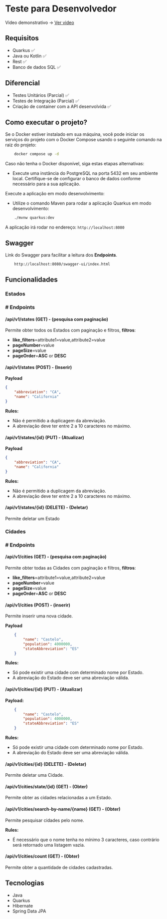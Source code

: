 # Teste para Desenvolvedor

Video demonstrativo -> <a href="https://youtu.be/EUVrEDW8vqA">Ver video</a>

## Requisitos

- Quarkus ✅
- Java ou Kotlin ✅
- Rest ✅
- Banco de dados SQL ✅

## Diferencial

- Testes Unitários (Parcial) ✅
- Testes de Integração (Parcial) ✅
- Criação de container com a API desenvolvida ✅


## Como executar o projeto?

Se o Docker estiver instalado em sua máquina, você pode iniciar os serviços do projeto com o Docker Compose usando o seguinte comando na raiz do projeto:

```bash
    docker compose up -d
```

Caso não tenha o Docker disponível, siga estas etapas alternativas:

- Execute uma instância do PostgreSQL na porta 5432 em seu ambiente local. Certifique-se de configurar o banco de dados conforme necessário para a sua aplicação.


Execute a aplicação em modo desenvolvimento:

- Utilize o comando Maven para rodar a aplicação Quarkus em modo desenvolvimento:

```bash
    ./mvnw quarkus:dev
```

A aplicação irá rodar no endereço: `http://localhost:8080`


## Swagger

Link do Swagger para facilitar a leitura dos **Endpoints**.

```bash
    http://localhost:8080/swagger-ui/index.html
```


## Funcionalidades

### Estados

### # Endpoints

#### /api/v1/states (GET) - (pesquisa com paginação)

Permite obter todos os Estados com paginação e filtros, 
**filtros**:

- **like_filters**=attribute1=value,attribute2=value
- **pageNumber**=value
- **pageSize**=value
- **pageOrder**=**ASC** or **DESC**

#### /api/v1/states (POST) - (Inserir)

**Payload**

```json
{
    "abbreviation": "CA",
    "name": "California"
}
```

**Rules:** 
- Não é permitido a duplicagem da abreviação.
- A abreviação deve ter entre 2 a 10 caracteres no máximo.

#### /api/v1/states/{id} (PUT) - (Atualizar)

**Payload**

```json
{
    "abbreviation": "CA",
    "name": "California"
}
```

**Rules:** 
- Não é permitido a duplicagem da abreviação.
- A abreviação deve ter entre 2 a 10 caracteres no máximo.


#### /api/v1/states/{id} (DELETE) - (Deletar)

Permite deletar um Estado

### Cidades

### # Endpoints

#### /api/v1/cities (GET) - (pesquisa com paginação)

Permite obter todas as Cidades com paginação e filtros, 
**filtros**:

- **like_filters**=attribute1=value,attribute2=value
- **pageNumber**=value
- **pageSize**=value
- **pageOrder**=**ASC** or **DESC**

#### /api/v1/cities (POST) - (inserir)

Permite inserir uma nova cidade.

**Payload**

```json
    {
        "name": "Castelo",
        "population": 4000000,
        "stateAbbreviation": "ES"
    }
```

**Rules:** 
- Só pode existir uma cidade com determinado nome por Estado.
- A abreviação do Estado deve ser uma abreviação válida.

#### /api/v1/cities/{id} (PUT) - (Atualizar)

**Payload:**

```json
    {
        "name": "Castelo",
        "population": 4000000,
        "stateAbbreviation": "ES"
    }
```

**Rules:** 
- Só pode existir uma cidade com determinado nome por Estado.
- A abreviação do Estado deve ser uma abreviação válida.

#### /api/v1/cities/{id} (DELETE) - (Deletar)

Permite deletar uma Cidade.

#### /api/v1/cities/state/{id} (GET) - (Obter)

Permite obter as cidades relacionadas a um Estado.

#### /api/v1/cities/search-by-name/{name} (GET) - (Obter)

Permite pesquisar cidades pelo nome.

**Rules:** 
- É necessário que o nome tenha no mínimo 3 caracteres, caso contrário será retornado uma listagem vazia.

#### /api/v1/cities/count (GET) - (Obter)

Permite obter a quantidade de cidades cadastradas.

## Tecnologias

- Java
- Quarkus
- Hibernate
- Spring Data JPA